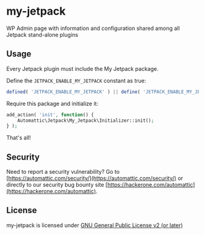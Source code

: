 # my-jetpack

WP Admin page with information and configuration shared among all Jetpack stand-alone plugins

## Usage

Every Jetpack plugin must include the My Jetpack package.

Define the `JETPACK_ENABLE_MY_JETPACK` constant as true:

```php
defined( 'JETPACK_ENABLE_MY_JETPACK' ) || define( 'JETPACK_ENABLE_MY_JETPACK', true );
```

Require this package and initialize it:

```PHP
add_action( 'init', function() {
	Automattic\Jetpack\My_Jetpack\Initializer::init();
} );
```

That's all!

## Security

Need to report a security vulnerability? Go to [https://automattic.com/security/](https://automattic.com/security/) or directly to our security bug bounty site [https://hackerone.com/automattic](https://hackerone.com/automattic).

## License

my-jetpack is licensed under [GNU General Public License v2 (or later)](./LICENSE.txt)

